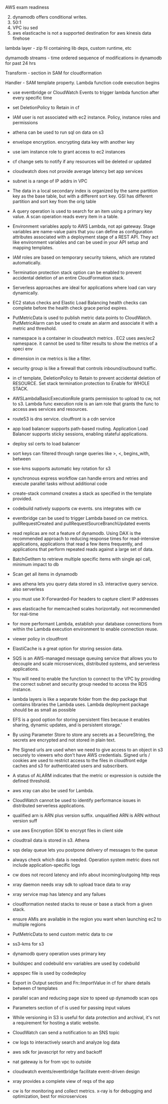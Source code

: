 AWS exam readiness

2. dynamodb offers conditional writes.
5. 50:1
7. VPC isu sed 
9. aws elasticache is not a supported destination for aws kinesis data firehose 

lambda layer - zip fil containing lib deps, custom runtime, etc

dymamodb streams - time ordered sequence of modifications in dynamodb for past 24 hrs

Transform - section in SAM for cloudformation

Handler - SAM template property. Lambda function code execution begins

- use eventbridge or CloudWatch Events to trigger lambda function after every specific time

- set DeletionPolicy to Retain in cf

- IAM user is not associated with ec2 instance. Policy, instance roles and 
permissions

- athena can be used to run sql on data on s3
- envelope encryption. encrypting data key with another key
- use iam instance role to grant access to ec2 instances
- cf change sets to notify if any resources will be deleted or updated
- cloudwatch does not provide average latency bet app services
- subnet is a range of IP addrs in VPC
- The data in a local secondary index is organized by the same partition key as the base table, but with a different sort key. GSI has different partition and sort key from the orig table
- A query operation is used to search for an item using a primary key value. A scan operation reads every item in a table.
- Environment variables apply to AWS Lambda, not api gateway. Stage variables are name-value pairs that you can define as configuration attributes associated with a deployment stage of a REST API. They act like environment variables and can be used in your API setup and mapping templates.
- IAM roles are based on temporary security tokens, which are rotated automatically.
- Termination protection stack option can be enabled to prevent accidental deletion of an entire CloudFormation stack.
- Serverless approaches are ideal for applications where load can vary dynamically.
- EC2 status checks and Elastic Load Balancing health checks can complete before the health check grace period expires.
-  PutMetricData is used to publish metric data points to CloudWatch. PutMetricAlarm can be used to create an alarm and associate it with a metric and threshold.
-  namespace is a container in cloudwatch metrics . EC2 uses aws/ec2 namespace. it cannot be used to filter results to show the metrics of a speci env
- dimension in cw metrics is like a filter.
- security group is like a firewall that controls inbound/outbound traffic.
- in cf template, DeletionPolicy to Retain to prevent accidental deletion of RESOURCE. Set stack termination protection to Enable for WHOLE STACK.
- AWSLambdaBasicExecutionRole grants permission to upload to cw, not to s3. Lambda func execution role is an iam role that grants the func to access aws services and resources.
- route53 is dns service. clouffront is a cdn service
- app load balancer supports path-based routing. Application Load Balancer supports sticky sessions, enabling stateful applications.
- deploy ssl certs to load balancer
- sort keys can filtered through range queries like >, <, begins_with, between
- sse-kms supports automatic key rotation for s3
- synchronous express workflow can handle errors and retries and execute parallel tasks without additional code
- create-stack command creates a stack as specified in the template provided.
- codebuild natively supports cw events. sns integrates with cw
- eventbridge can be used to trigger Lambda based on cw metrics. pullRequestCreated and pullRequestSourceBranchUpdated events
- read replicas are not a feature of dynamodb. Using DAX is the recommended approach to reducing response times for read-intensive applications, applications that read a few items frequently, and applications that perform repeated reads against a large set of data.
- BatchGetItem to retrieve multiple specific items with single api call, minimum impact to db
- Scan get all items in dynamodb
- aws athena lets you query data stored in s3. interactive query service. also serverless
- you must use X-Forwarded-For headers to capture client IP addresses
- aws elasticache for memcached scales horizontally. not recommended for real-time
- for more performant Lambda, establish your database connections from within the Lambda execution environment to enable connection reuse.
- viewer policy in cloudfront
- ElastiCache is a great option for storing session data.
- SQS is an AWS-managed message queuing service that allows you to decouple and scale microservices, distributed systems, and serverless applications.
- You will need to enable the function to connect to the VPC by providing the correct subnet and security group needed to access the RDS instance.
- lambda layers is like a separate folder from the dep package that contains libraries the Lambda uses. Lambda deployment package should be as small as possible
- EFS is a good option for storing persistent files because it enables sharing, dynamic updates, and is persistent storage.'
- By using Parameter Store to store any secrets as a SecureString, the secrets are encrypted and not stored in plain text.
- Pre Signed urls are used when we need to give access to an object in s3 securely to viewers who don't have AWS credentials. Signed urls / cookies are used to restrict access to the files in cloudfront edge caches and s3 for authenticated users and subscribers.
- A status of ALARM indicates that the metric or expression is outside the defined threshold.
- aws xray can also be used for Lambda.
- CloudWatch cannot be used to identify performance issues in distributed serverless applications.
- qualified arn is ARN plus version suffix. unqualified ARN is ARN without version suff
- use aws Encryption SDK to encrypt files in client side
- cloudtrail data is stored in s3. Athena
- sqs delay queue lets you postpone delivery of messages to the queue
- always check which data is needed. Operation system metric does not include application-specific logs
- cw does not record latency and info about incoming/outgoing http reqs
- xray daemon needs xray sdk to upload trace data to xray
- xray service map has latency and any failues
- cloudformation nested stacks to reuse or base a stack from a given stack.
- ensure AMIs are available in the region you want when launching ec2 to multiple regions
- PutMetricData to send custom metric data to cw
- ss3-kms for s3 
- dynamodb query operation uses primary key
- buildspec and codebuild env variables are used by codebuild
- appspec file is used by codedeploy
- Export in Output section and Fn::ImportValue in cf for share details between cf templates
- parallel scan and reducing page size to speed up dynamodb scan ops
- Parameters section of cf is used for passing input values
- While versioning in S3 is useful for data protection and archival, it's not a requirement for hosting a static website.
- CloudWatch can send a notification to an SNS topic
- cw logs to interactively search and analyze log data
- aws sdk for javascript for retry and backoff
- nat gateway is for from vpc to outside
- cloudwatch events/eventbridge facilitate event-driven design
- xray provides a complete view of reqs of the app
- cw is for monitoring and collect metrics. x-ray is for debugging and optimization, best for microservices